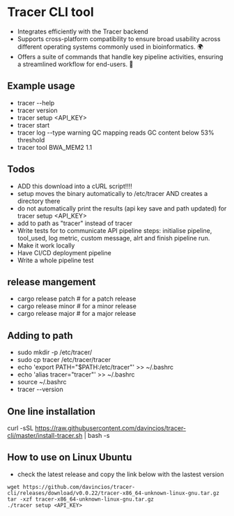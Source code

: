# Tracer CLI tool

- Integrates efficiently with the Tracer backend
- Supports cross-platform compatibility to ensure broad usability across different operating systems commonly used in bioinformatics. 🌍
- Offers a suite of commands that handle key pipeline activities, ensuring a streamlined workflow for end-users. 💼

## Example usage

- tracer --help
- tracer version
- tracer setup <API_KEY>
- tracer start
- tracer log --type warning QC mapping reads GC content below 53% threshold
- tracer tool BWA_MEM2 1.1

## Todos

- ADD this download into a cURL script!!!!
- setup moves the binary automatically to /etc/tracer AND creates a directory there
- do not automatically print the results (api key save and path updated) for tracer setup <API_KEY>
- add to path as "tracer" instead of tracer
- Write tests for to communicate API pipeline steps: initialise pipeline, tool_used, log metric, custom message, alrt and finish pipeline run.
- Make it work locally
- Have CI/CD deployment pipeline
- Write a whole pipeline test

## release mangement

- cargo release patch # for a patch release
- cargo release minor # for a minor release
- cargo release major # for a major release

## Adding to path

- sudo mkdir -p /etc/tracer/
- sudo cp tracer /etc/tracer/tracer
- echo 'export PATH="$PATH:/etc/tracer"' >> ~/.bashrc
- echo 'alias tracer="tracer"' >> ~/.bashrc
- source ~/.bashrc
- tracer --version

## One line installation

curl -sSL https://raw.githubusercontent.com/davincios/tracer-cli/master/install-tracer.sh | bash -s

## How to use on Linux Ubuntu

- check the latest release and copy the link below with the lastest version

```shell
wget https://github.com/davincios/tracer-cli/releases/download/v0.0.22/tracer-x86_64-unknown-linux-gnu.tar.gz
tar -xzf tracer-x86_64-unknown-linux-gnu.tar.gz
./tracer setup <API_KEY>
```
